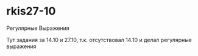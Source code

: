 # rkis27-10
Регулярные Выражения

Тут задания за 14.10 и 27.10, т.к. отсутствовал 14.10 и делал регулярные выражения
